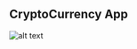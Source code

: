 ## CryptoCurrency App
![alt text](https://raw.githubusercontent.com/sirjmkitavi/cryptocurrency-app/master/assets/images/screenshot.png "Screenshots!")